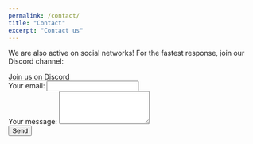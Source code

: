 ```yaml
---
permalink: /contact/
title: "Contact"
excerpt: "Contact us"
---
```


<p>We are also active on social networks! For the fastest response, join our Discord channel:</p>

<a href="https://discord.gg/EEeKMt86xP" target="_blank" class="btn">
  <i class="fa-brands fa-discord"></i>
 Join us on Discord
</a>

<!-- Contact Form -->
<form action="https://formspree.io/f/movjpqda" method="POST" class="mt-4">
  <div class="mb-3">
    <label for="email" class="form-label">Your email:</label>
    <input type="email" class="form-control" id="email" name="email" required>
  </div>
  <div class="mb-3">
    <label for="message" class="form-label">Your message:</label>
    <textarea class="form-control" id="message" name="message" rows="4" required></textarea>
  </div>
  <button type="submit" class="btn btn-success">Send</button>
</form>
